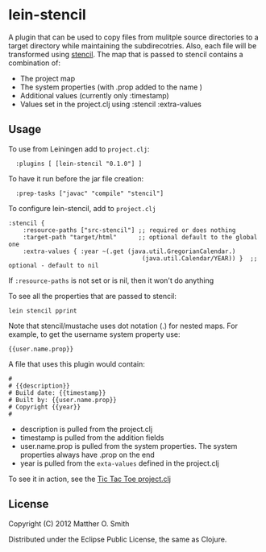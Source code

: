 # lein-stencil

A plugin that can be used to copy files from mulitple source
directories to a target directory while maintaining the subdirecotries.  Also, each file
will be transformed using [stencil](https://github.com/davidsantiago/stencil).  The map 
that is passed to stencil contains a combination of:

* The project map
* The system properties (with .prop added to the name )
* Additional values (currently only :timestamp)
* Values set in the project.clj using :stencil :extra-values

## Usage

To use from Leiningen add to `project.clj`:

      :plugins [ [lein-stencil "0.1.0"] ]

To have it run before the jar file creation:

      :prep-tasks ["javac" "compile" "stencil"]

To configure lein-stencil, add to `project.clj`

    :stencil {
        :resource-paths ["src-stencil"] ;; required or does nothing
        :target-path "target/html"      ;; optional default to the global one
        :extra-values { :year ~(.get (java.util.GregorianCalendar.)
                                         (java.util.Calendar/YEAR)) }  ;; optional - default to nil

If `:resource-paths` is not set or is nil, then it won't do anything

To see all the properties that are passed to stencil:

    lein stencil pprint

Note that stencil/mustache uses dot notation (.) for nested maps.  For example, to get the username 
system property use:

    {{user.name.prop}}

A file that uses this plugin would contain:

    #
    # {{description}}
    # Build date: {{timestamp}}
    # Built by: {{user.name.prop}}
    # Copyright {{year}}
    #

* description is pulled from the project.clj
* timestamp is pulled from the addition fields
* user.name.prop is pulled from the system properties.  The system properties always have .prop on the end
* year is pulled from the `exta-values` defined in the project.clj

To see it in action, see the [Tic Tac Toe project.clj](https://github.com/m0smith/tic-tac-toe/blob/master/project.clj)


## License

Copyright (C) 2012 Matther O. Smith

Distributed under the Eclipse Public License, the same as Clojure.
